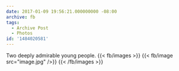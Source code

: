 ```yaml
---
date: 2017-01-09 19:56:21.000000000 -08:00
archive: fb
tags: 
  - Archive Post
  - Photos
id: '1484020581'
---
```


Two deeply admirable young people.
{{< fb/images >}}
{{< fb/image src="image.jpg" />}}
{{< /fb/images >}}
